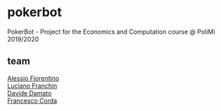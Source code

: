 # pokerbot
PokerBot - Project for the Economics and Computation course @ PoliMi 2019/2020
## team 
[Alessio Fiorentino](https://github.com/Alexio96)  
[Luciano Franchin](https://github.com/LFK01)  
[Davide Damato](https://github.com/davided17)  
[Francesco Corda](https://github.com/francescocorda)  
